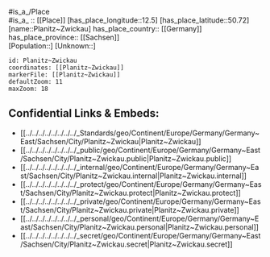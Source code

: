 ﻿---
location: [50.72,12.5] 
mapzoom: [7,12] 
mapmarker: city 
type: City
tags:
- geo/City


SpocWebEntityId: 33400
isDeleted: false
confidential: public

---
#is_a_/Place  
#is_a_ :: [[Place]] 
[has_place_longitude::12.5] 
[has_place_latitude::50.72] 
[name::Planitz~Zwickau] 
has_place_country:: [[Germany]]  
has_place_province:: [[Sachsen]]  
[Population::] 
[Unknown::] 


```leaflet
id: Planitz~Zwickau
coordinates: [[Planitz~Zwickau]] 
markerFile: [[Planitz~Zwickau]] 
defaultZoom: 11 
maxZoom: 18
```


## Confidential Links & Embeds: 
- [[../../../../../../../../_Standards/geo/Continent/Europe/Germany/Germany~East/Sachsen/City/Planitz~Zwickau|Planitz~Zwickau]] 
- [[../../../../../../../../_public/geo/Continent/Europe/Germany/Germany~East/Sachsen/City/Planitz~Zwickau.public|Planitz~Zwickau.public]] 
- [[../../../../../../../../_internal/geo/Continent/Europe/Germany/Germany~East/Sachsen/City/Planitz~Zwickau.internal|Planitz~Zwickau.internal]] 
- [[../../../../../../../../_protect/geo/Continent/Europe/Germany/Germany~East/Sachsen/City/Planitz~Zwickau.protect|Planitz~Zwickau.protect]] 
- [[../../../../../../../../_private/geo/Continent/Europe/Germany/Germany~East/Sachsen/City/Planitz~Zwickau.private|Planitz~Zwickau.private]] 
- [[../../../../../../../../_personal/geo/Continent/Europe/Germany/Germany~East/Sachsen/City/Planitz~Zwickau.personal|Planitz~Zwickau.personal]] 
- [[../../../../../../../../_secret/geo/Continent/Europe/Germany/Germany~East/Sachsen/City/Planitz~Zwickau.secret|Planitz~Zwickau.secret]] 
